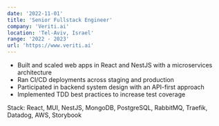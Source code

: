```yaml
---
date: '2022-11-01'
title: 'Senior Fullstack Engineer'
company: 'Veriti.ai'
location: 'Tel-Aviv, Israel'
range: '2022 - 2023'
url: 'https://www.veriti.ai'
---
```


- Built and scaled web apps in React and NestJS with a microservices architecture
- Ran CI/CD deployments across staging and production
- Participated in backend system design with an API-first approach
- Implemented TDD best practices to increase test coverage

Stack: React, MUI, NestJS, MongoDB, PostgreSQL, RabbitMQ, Traefik, Datadog, AWS, Storybook
